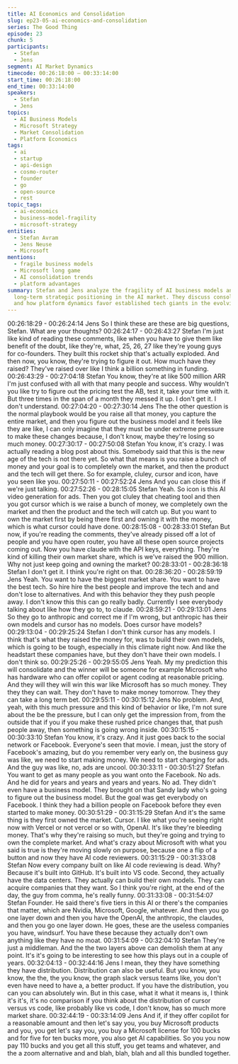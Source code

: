 ```yaml
---
title: AI Economics and Consolidation
slug: ep23-05-ai-economics-and-consolidation
series: The Good Thing
episode: 23
chunk: 5
participants:
  - Stefan
  - Jens
segment: AI Market Dynamics
timecode: 00:26:18:00 – 00:33:14:00
start_time: 00:26:18:00
end_time: 00:33:14:00
speakers:
  - Stefan
  - Jens
topics:
  - AI Business Models
  - Microsoft Strategy
  - Market Consolidation
  - Platform Economics
tags:
  - ai
  - startup
  - api-design
  - cosmo-router
  - founder
  - go
  - open-source
  - rest
topic_tags:
  - ai-economics
  - business-model-fragility
  - microsoft-strategy
entities:
  - Stefan Avram
  - Jens Neuse
  - Microsoft
mentions:
  - fragile business models
  - Microsoft long game
  - AI consolidation trends
  - platform advantages
summary: Stefan and Jens analyze the fragility of AI business models and Microsoft's
  long-term strategic positioning in the AI market. They discuss consolidation trends
  and how platform dynamics favor established tech giants in the evolving AI landscape.
---
```



00:26:18:29 - 00:26:24:14
Jens
So I think these are these are big questions, Stefan. What are your thoughts?
00:26:24:17 - 00:26:43:27
Stefan
I'm just like kind of reading these comments, like when you have to give them like benefit of the
doubt, like they're, what, 25, 26, 27 like they're young guys for co-founders. They built this
rocket ship that's actually exploded. And then now, you know, they're trying to figure it out. How
much have they raised? They've raised over like I think a billion something in funding.
00:26:43:29 - 00:27:04:18
Stefan
You know, they're at like 500 million ARR I'm just confused with all with that many people and
success. Why wouldn't you like try to figure out the pricing test the AB, test it, take your time with
it. But three times in the span of a month they messed it up. I don't get it. I don't understand.
00:27:04:20 - 00:27:30:14
Jens
The the other question is the normal playbook would be you raise all that money, you capture
the entire market, and then you figure out the business model and it feels like they are like, I can
only imagine that they must be under extreme pressure to make these changes because, I don't
know, maybe they're losing so much money.
00:27:30:17 - 00:27:50:08
Stefan
You know, it's crazy. I was actually reading a blog post about this. Somebody said that this is the
new age of the tech is not there yet. So what that means is you raise a bunch of money and
your goal is to completely own the market, and then the product and the tech will get there. So
for example, cluley, cursor and icon, have you seen like you.
00:27:50:11 - 00:27:52:24
Jens
And you can close this if we're just talking.
00:27:52:26 - 00:28:15:05
Stefan
Yeah. So icon is this AI video generation for ads. Then you got cluley that cheating tool and then
you got cursor which is we raise a bunch of money, we completely own the market and then the
product and the tech will catch up. But you want to own the market first by being there first and
owning it with the money, which is what cursor could have done.
00:28:15:08 - 00:28:33:01
Stefan
But now, if you're reading the comments, they've already pissed off a lot of people and you have
open router, you have all these open source projects coming out. Now you have claude with the
API keys, everything. They're kind of killing their own market share, which is we've raised the
900 million. Why not just keep going and owning the market?
00:28:33:01 - 00:28:36:18
Stefan
I don't get it. I think you're right on that.
00:28:36:20 - 00:28:59:19
Jens
Yeah. You want to have the biggest market share. You want to have the best tech. So hire hire
the best people and improve the tech and and don't lose to alternatives. And with this behavior
they they push people away. I don't know this this can go really badly. Currently I see everybody
talking about like how they go to, to claude.
00:28:59:21 - 00:29:13:01
Jens
So they go to anthropic and correct me if I'm wrong, but anthropic has their own models and
cursor has no models. Does cursor have models?
00:29:13:04 - 00:29:25:24
Stefan
I don't think cursor has any models. I think that's what they raised the money for, was to build
their own models, which is going to be tough, especially in this climate right now. And like the
headstart these companies have, but they don't have their own models. I don't think so.
00:29:25:26 - 00:29:55:05
Jens
Yeah. My my prediction this will consolidate and the winner will be someone for example
Microsoft who has hardware who can offer copilot or agent coding at reasonable pricing. And
they will they will win this war like Microsoft has so much money. They they they can wait. They
don't have to make money tomorrow. They they can take a long term bet.
00:29:55:11 - 00:30:15:12
Jens
No problem. And, yeah, with this much pressure and this kind of behavior or like, I'm not sure
about the be the pressure, but I can only get the impression from, from the outside that if you if
you make these rushed price changes that, that push people away, then something is going
wrong inside.
00:30:15:15 - 00:30:33:10
Stefan
You know, it's crazy. And it just goes back to the social network or Facebook. Everyone's seen
that movie. I mean, just the story of Facebook's amazing, but do you remember very early on,
the business guy was like, we need to start making money. We need to start charging for ads.
And the guy was like, no, ads are uncool.
00:30:33:11 - 00:30:51:27
Stefan
You want to get as many people as you want onto the Facebook. No ads. And he did for years
and years and years and years. No ad. They didn't even have a business model. They brought
on that Sandy lady who's going to figure out the business model. But the goal was get
everybody on Facebook. I think they had a billion people on Facebook before they even started
to make money.
00:30:51:29 - 00:31:15:29
Stefan
And it's the same thing is they first owned the market. Cursor. I like what you're seeing right now
with Vercel or not vercel or so with, OpenAI. It's like they're bleeding money. That's why they're
raising so much, but they're going and trying to own the complete market. And what's crazy
about Microsoft with what you said is true is they're moving slowly on purpose, because one a
flip of a button and now they have AI code reviewers.
00:31:15:29 - 00:31:33:08
Stefan
Now every company built on like AI code reviewing is dead. Why? Because it's built into GitHub.
It's built into VS code. Second, they actually have the data centers. They actually can build their
own models. They can acquire companies that they want. So I think you're right, at the end of
the day, the guy from comma, he's really funny.
00:31:33:08 - 00:31:54:07
Stefan
Founder. He said there's five tiers in this AI or there's the companies that matter, which are
Nvidia, Microsoft, Google, whatever. And then you go one layer down and then you have the
OpenAI, the anthropic, the claudes, and then you go one layer down. He goes, these are the
useless companies you have, windsurf. You have these because they actually don't own
anything like they have no moat.
00:31:54:09 - 00:32:04:10
Stefan
They're just a middleman. And the the two layers above can demolish them at any point. It's it's
going to be interesting to see how this plays out in a couple of years.
00:32:04:13 - 00:32:44:16
Jens
I mean, they they have something they have distribution. Distribution can also be useful. But
you know, you know, the the, the you know, the graph slack versus teams like, you don't even
have need to have a, a better product. If you have the distribution, you can you can absolutely
win. But in this case, what it what it means is, I think it's it's, it's no comparison if you think about
the distribution of cursor versus vs code, like probably like vs code, I don't know, has so much
more market share.
00:32:44:19 - 00:33:14:09
Jens
And if, if they offer copilot for a reasonable amount and then let's say you, you buy Microsoft
products and you, you get let's say you, you buy a Microsoft license for 100 bucks and for five
for ten bucks more, you also get AI capabilities. So you you now pay 110 bucks and you get all
this stuff, you get teams and whatever, and the a zoom alternative and and blah, blah, blah and
all this bundled together.